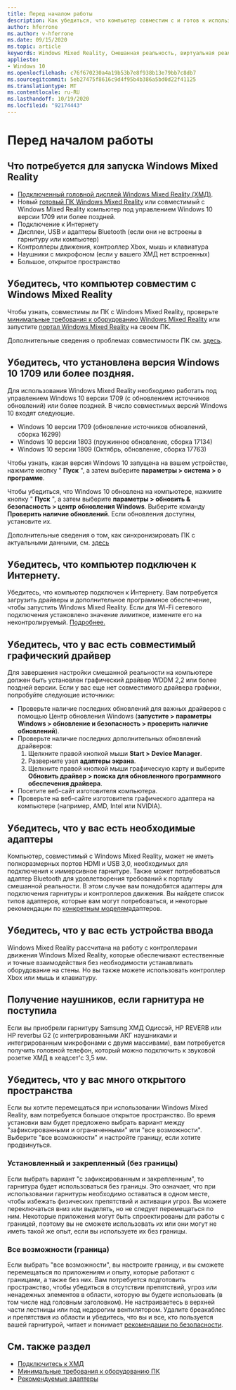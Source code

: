 ```yaml
---
title: Перед началом работы
description: Как убедиться, что компьютер совместим с и готов к использованию Windows Mixed Reality.
author: hferrone
ms.author: v-hferrone
ms.date: 09/15/2020
ms.topic: article
keywords: Windows Mixed Reality, Смешанная реальность, виртуальная реальность, VR, MR, совместимый, совместимость, начало работы, Настройка, ПК, требования к системе
appliesto:
- Windows 10
ms.openlocfilehash: c76f670230a4a19b53b7e8f938b13e79bb7c8db7
ms.sourcegitcommit: 5eb27475f8616c9d4f95b4b386a5bd0d22f41125
ms.translationtype: MT
ms.contentlocale: ru-RU
ms.lasthandoff: 10/19/2020
ms.locfileid: "92174443"
---
```

# <a name="before-you-start"></a>Перед началом работы

## <a name="what-youll-need-to-run-windows-mixed-reality"></a>Что потребуется для запуска Windows Mixed Reality

* [Подключенный головной дисплей Windows Mixed Reality (ХМД)](https://www.microsoft.com/en-us/windows/windows-mixed-reality-devices).
* Новый [готовый ПК Windows Mixed Reality](https://support.microsoft.com/en-us/help/4039260/windows-10-mixed-reality-pc-hardware-guidelines) или совместимый с Windows Mixed Reality компьютер под управлением Windows 10 версии 1709 или более поздней.
* Подключение к Интернету
* Дисплеи, USB и адаптеры Bluetooth (если они не встроены в гарнитуру или компьютер)
* Контроллеры движения, контроллер Xbox, мышь и клавиатура
* Наушники с микрофоном (если у вашего ХМД нет встроенных)
* Большое, открытое пространство

## <a name="make-sure-your-pc-is-compatible-with-windows-mixed-reality"></a>Убедитесь, что компьютер совместим с Windows Mixed Reality

Чтобы узнать, совместимы ли ПК с Windows Mixed Reality, проверьте [минимальные требования к оборудованию Windows Mixed Reality](windows-mixed-reality-minimum-pc-hardware-compatibility-guidelines.md) или запустите [портал Windows Mixed Reality](install-windows-mixed-reality.md#launch-mixed-reality-portal) на своем ПК.

Дополнительные сведения о проблемах совместимости ПК см. [здесь](https://support.microsoft.com/en-us/help/4045777/windows-10-get-help-with-pc-compatibility-in-windows-mixed-reality).

## <a name="make-sure-you-have-the-windows-10-version-1709-or-newer-installed"></a>Убедитесь, что установлена версия Windows 10 1709 или более поздняя.

Для использования Windows Mixed Reality необходимо работать под управлением Windows 10 версии 1709 (с обновлением источников обновлений) или более поздней. В число совместимых версий Windows 10 входят следующие.
* Windows 10 версии 1709 (обновление источников обновлений, сборка 16299)
* Windows 10 версии 1803 (пружинное обновление, сборка 17134)
* Windows 10 версии 1809 (Октябрь, обновление, сборка 17763)

Чтобы узнать, какая версия Windows 10 запущена на вашем устройстве, нажмите кнопку " **Пуск** ", а затем выберите **параметры > система > о программе**.

Чтобы убедиться, что Windows 10 обновлена на компьютере, нажмите кнопку " **Пуск** ", а затем выберите **параметры > обновить & безопасность > центр обновления Windows**.  Выберите команду **Проверить наличие обновлений**. Если обновления доступны, установите их.

Дополнительные сведения о том, как синхронизировать ПК с актуальными данными, см. [здесь](https://support.microsoft.com/en-us/help/12373/windows-update-faq)

## <a name="make-sure-your-pc-is-connected-to-the-internet"></a>Убедитесь, что компьютер подключен к Интернету.

Убедитесь, что компьютер подключен к Интернету. Вам потребуется загрузить драйверы и дополнительное программное обеспечение, чтобы запустить Windows Mixed Reality.  Если для Wi-Fi сетевого подключения установлено значение лимитное, измените его на неконтролируемый. [Подробнее.](https://support.microsoft.com/en-us/help/4028458/windows-metered-connections-in-windows-10)

## <a name="make-sure-you-have-a-compatible-graphics-driver"></a>Убедитесь, что у вас есть совместимый графический драйвер

Для завершения настройки смешанной реальности на компьютере должен быть установлен графический драйвер WDDM 2,2 или более поздней версии. Если у вас еще нет совместимого драйвера графики, попробуйте следующие источники:

* Проверьте наличие последних обновлений для важных драйверов с помощью Центр обновления Windows (**запустите > параметры Windows > обновление и безопасность > проверить наличие обновлений**).
* Проверьте наличие последних дополнительных обновлений драйверов:
    1. Щелкните правой кнопкой мыши **Start > Device Manager**.
    2. Разверните узел **адаптеры экрана**.
    3. Щелкните правой кнопкой мыши графическую карту и выберите **Обновить драйвер > поиска для обновленного программного обеспечения драйвера**.
* Посетите веб-сайт изготовителя компьютера.
* Проверьте на веб-сайте изготовителя графического адаптера на компьютере (например, AMD, Intel или NVIDIA).

## <a name="make-sure-that-you-have-any-required-adapters"></a>Убедитесь, что у вас есть необходимые адаптеры

Компьютер, совместимый с Windows Mixed Reality, может не иметь полноразмерных портов HDMI и USB 3,0, необходимых для подключения к иммерсивное гарнитуре. Также может потребоваться адаптер Bluetooth для удовлетворения требований к порталу смешанной реальности.  В этом случае вам понадобятся адаптеры для подключения гарнитуры и контроллеров движения. Вы найдете список типов адаптеров, которые вам могут потребоваться, и некоторые рекомендации по [конкретным моделям](recommended-adapters-for-windows-mixed-reality-capable-pcs.md)адаптеров.

## <a name="make-sure-that-you-have-input-devices"></a>Убедитесь, что у вас есть устройства ввода

Windows Mixed Reality рассчитана на работу с контроллерами движения Windows Mixed Reality, которые обеспечивают естественные и точные взаимодействия без необходимости устанавливать оборудование на стены. Но вы также можете использовать контроллер Xbox или мышь и клавиатуру.

## <a name="get-headphones-if-your-headset-didnt-come-with-them"></a>Получение наушников, если гарнитура не поступила

Если вы приобрели гарнитуру Samsung ХМД Одиссэй, HP REVERB или HP reverbы G2 (с интегрированными АКГ наушниками и интегрированным микрофонами с двумя массивами), вам потребуется получить головной телефон, который можно подключить к звуковой розетке ХМД в хеадсет'с 3,5 мм.

## <a name="make-sure-that-you-have-a-large-open-space"></a>Убедитесь, что у вас много открытого пространства

Если вы хотите перемещаться при использовании Windows Mixed Reality, вам потребуется большое открытое пространство.  Во время установки вам будет предложено выбрать вариант между "зафиксированными и ограниченными" или "все возможности". Выберите "все возможности" и настройте границу, если хотите продвинуться.

### <a name="seated-and-standing-no-boundary"></a>Установленный и закрепленный (без границы)

Если выбрать вариант "с зафиксированным и закрепленным", то гарнитура будет использоваться без границы. Это означает, что при использовании гарнитуры необходимо оставаться в одном месте, чтобы избежать физических препятствий и активации угроз. Вы можете переключаться вниз или выделять, но не следует перемещаться по ним. Некоторые приложения могут быть спроектированы для работы с границей, поэтому вы не сможете использовать их или они могут не иметь такой же опыт, если вы используете их без границы.

### <a name="all-experiences-boundary"></a>Все возможности (граница)

Если выбрать "все возможности", вы настроите границу, и вы сможете перемещаться по приложениям и опыту, которые работают с границами, а также без них. Вам потребуется подготовить пространство, чтобы убедиться в отсутствии препятствий, угроз или ненадежных элементов в области, которую вы будете использовать (в том числе над головным заголовком). Не настраиваетесь в верхней части лестницы или под недорогим вентилятором. Удалите бреакаблес и препятствия из области и убедитесь, что вы и все, кто пользуется вашей гарнитурой, читает и понимает [рекомендации по безопасности](https://support.microsoft.com/en-us/help/4039969/windows-10-mixed-reality-immersive-headset-health-safety-comfort).

## <a name="see-also"></a>См. также раздел

* [Подключитесь к ХМД](plug-in-your-headset.md)
* [Минимальные требования к оборудованию ПК](windows-mixed-reality-minimum-pc-hardware-compatibility-guidelines.md)
* [Рекомендуемые адаптеры](recommended-adapters-for-windows-mixed-reality-capable-pcs.md)